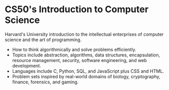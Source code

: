 # CS50's Introduction to Computer Science
Harvard's University introduction to the intellectual enterprises of computer science and the art of programming.
- How to think algorithmically and solve problems efficiently.
- Topics include abstraction, algorithms, data structures, encapsulation, resource management, security, software engineering, and web development.
- Languages include C, Python, SQL, and JavaScript plus CSS and HTML.
- Problem sets inspired by real-world domains of biology, cryptography, finance, forensics, and gaming.
